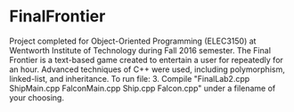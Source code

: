 # FinalFrontier
Project completed for Object-Oriented Programming (ELEC3150) at Wentworth Institute of Technology during Fall 2016 semester. The Final Frontier is a text-based game created to entertain a user for repeatedly for an hour. Advanced techniques of C++ were used, including polymorphism, linked-list, and inheritance. 
To run file: 3. Compile "FinalLab2.cpp ShipMain.cpp FalconMain.cpp Ship.cpp Falcon.cpp" under a filename of your choosing.

